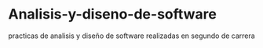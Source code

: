 # Analisis-y-diseno-de-software
practicas de analisis y diseño de software realizadas en segundo de carrera
